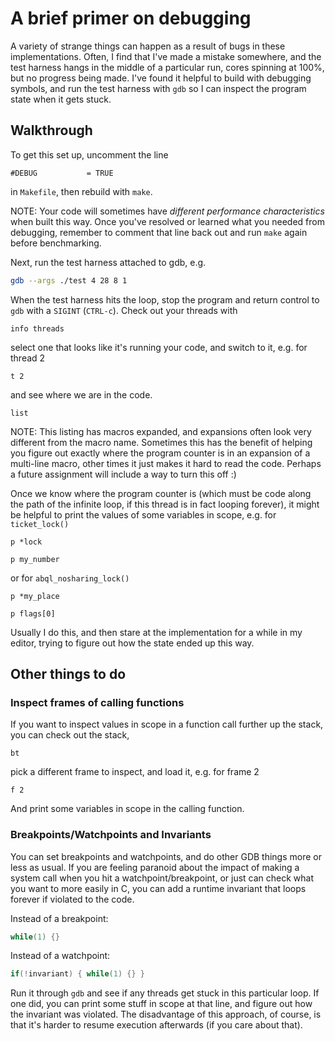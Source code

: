 # A brief primer on debugging

A variety of strange things can happen as a result of bugs in these implementations.
Often, I find that I've made a mistake somewhere, and the test harness hangs in the 
middle of a particular run, cores spinning at 100%, but no progress being made.
I've found it helpful to build with debugging symbols, and run the test harness with `gdb`
so I can inspect the program state when it gets stuck.

## Walkthrough

To get this set up, uncomment the line
```make
#DEBUG           = TRUE
```
in `Makefile`, then rebuild with `make`. 

NOTE: Your code will sometimes have _different performance characteristics_
when built this way.  Once you've resolved or learned what you needed from
debugging, remember to comment that line back out and run `make` again before
benchmarking.

Next, run the test harness attached to gdb, e.g.
```bash
gdb --args ./test 4 28 8 1
```

When the test harness hits the loop, stop the program and return control to
`gdb` with a `SIGINT` (`CTRL-c`).  Check out your threads with
```gdb
info threads
```
select one that looks like it's running your code, and switch to it, e.g. for thread 2
```gdb
t 2
```
and see where we are in the code.
```gdb
list
```
NOTE: This listing has macros expanded, and expansions often look very
different from the macro name.  Sometimes this has the benefit of helping you
figure out exactly where the program counter is in an expansion of a multi-line
macro, other times it just makes it hard to read the code.  Perhaps a future
assignment will include a way to turn this off :)

Once we know where the program counter is (which must be code along the path of
the infinite loop, if this thread is in fact looping forever), it might be 
helpful to print the values of some variables in scope, e.g. for `ticket_lock()`
```gdb
p *lock
```
```gdb
p my_number
```
or for `abql_nosharing_lock()`
```gdb
p *my_place
```
```gdb
p flags[0]
```

Usually I do this, and then stare at the implementation for a while in my editor, trying
to figure out how the state ended up this way.

## Other things to do

### Inspect frames of calling functions

If you want to inspect values in scope in a function call further up the stack,
you can check out the stack,
```gdb
bt
```
pick a different frame to inspect, and load it, e.g. for frame 2
```
f 2
```

And print some variables in scope in the calling function.

### Breakpoints/Watchpoints and Invariants

You can set breakpoints and watchpoints, and do other GDB things more or less
as usual.  If you are feeling paranoid about the impact of making a system call
when you hit a watchpoint/breakpoint, or just can check what you want to more
easily in C, you can add a runtime invariant that loops forever if violated to
the code.

Instead of a breakpoint:
```c
while(1) {}
```

Instead of a watchpoint:
```c
if(!invariant) { while(1) {} }
```

Run it through `gdb` and see if any threads get stuck in this particular loop.
If one did, you can print some stuff in scope at that line, and figure out how
the invariant was violated.  The disadvantage of this approach, of course, is
that it's harder to resume execution afterwards (if you care about that).
